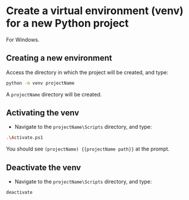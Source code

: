 # Create a virtual environment (venv) for a new Python project

For Windows.

## Creating a new environment

Access the directory in which the project will be created, and type:

```bash
python -m venv projectName
```

A `projectName` directory will be created.

## Activating the venv

- Navigate to the `projectName\Scripts` directory, and type:

```bash
.\Activate.ps1
```

You should see `(projectName) {{projectName path}}` at the prompt.

## Deactivate the venv

- Navigate to the `projectName\Scripts` directory, and type:

```bash
deactivate
```
